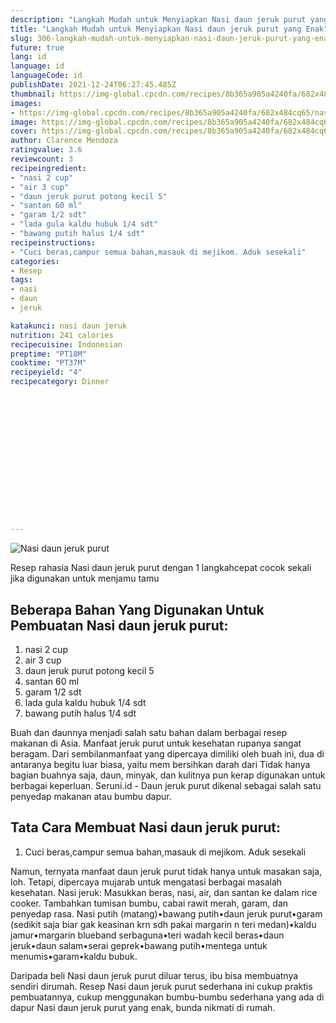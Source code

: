 ```yaml
---
description: "Langkah Mudah untuk Menyiapkan Nasi daun jeruk purut yang Enak"
title: "Langkah Mudah untuk Menyiapkan Nasi daun jeruk purut yang Enak"
slug: 306-langkah-mudah-untuk-menyiapkan-nasi-daun-jeruk-purut-yang-enak
future: true
lang: id
language: id
languageCode: id
publishDate: 2021-12-24T06:27:45.485Z 
thumbnail: https://img-global.cpcdn.com/recipes/8b365a905a4240fa/682x484cq65/nasi-daun-jeruk-purut-foto-resep-utama.webp
images:
- https://img-global.cpcdn.com/recipes/8b365a905a4240fa/682x484cq65/nasi-daun-jeruk-purut-foto-resep-utama.webp
image: https://img-global.cpcdn.com/recipes/8b365a905a4240fa/682x484cq65/nasi-daun-jeruk-purut-foto-resep-utama.webp
cover: https://img-global.cpcdn.com/recipes/8b365a905a4240fa/682x484cq65/nasi-daun-jeruk-purut-foto-resep-utama.webp
author: Clarence Mendoza
ratingvalue: 3.6
reviewcount: 3
recipeingredient:
- "nasi 2 cup"
- "air 3 cup"
- "daun jeruk purut potong kecil 5"
- "santan 60 ml"
- "garam 1/2 sdt"
- "lada gula kaldu hubuk 1/4 sdt"
- "bawang putih halus 1/4 sdt"
recipeinstructions:
- "Cuci beras,campur semua bahan,masauk di mejikom. Aduk sesekali"
categories:
- Resep
tags:
- nasi
- daun
- jeruk

katakunci: nasi daun jeruk 
nutrition: 241 calories
recipecuisine: Indonesian
preptime: "PT18M"
cooktime: "PT37M"
recipeyield: "4"
recipecategory: Dinner


     
    
    
    
    
    
    
    
    
    
    
      
    
---
```



![Nasi daun jeruk purut](https://img-global.cpcdn.com/recipes/8b365a905a4240fa/682x484cq65/nasi-daun-jeruk-purut-foto-resep-utama.webp)

Resep rahasia Nasi daun jeruk purut    dengan 1 langkahcepat cocok sekali jika digunakan untuk menjamu tamu

<!--inarticleads1-->

## Beberapa Bahan Yang Digunakan Untuk Pembuatan Nasi daun jeruk purut:

1. nasi 2 cup
1. air 3 cup
1. daun jeruk purut potong kecil 5
1. santan 60 ml
1. garam 1/2 sdt
1. lada gula kaldu hubuk 1/4 sdt
1. bawang putih halus 1/4 sdt

Buah dan daunnya menjadi salah satu bahan dalam berbagai resep makanan di Asia. Manfaat jeruk purut untuk kesehatan rupanya sangat beragam. Dari sembilanmanfaat yang dipercaya dimiliki oleh buah ini, dua di antaranya begitu luar biasa, yaitu mem bersihkan darah dari Tidak hanya bagian buahnya saja, daun, minyak, dan kulitnya pun kerap digunakan untuk berbagai keperluan. Seruni.id - Daun jeruk purut dikenal sebagai salah satu penyedap makanan atau bumbu dapur. 

<!--inarticleads2-->

## Tata Cara Membuat Nasi daun jeruk purut:

1. Cuci beras,campur semua bahan,masauk di mejikom. Aduk sesekali


Namun, ternyata manfaat daun jeruk purut tidak hanya untuk masakan saja, loh. Tetapi, dipercaya mujarab untuk mengatasi berbagai masalah kesehatan. Nasi jeruk: Masukkan beras, nasi, air, dan santan ke dalam rice cooker. Tambahkan tumisan bumbu, cabai rawit merah, garam, dan penyedap rasa. Nasi putih (matang)•bawang putih•daun jeruk purut•garam (sedikit saja biar gak keasinan krn sdh pakai margarin n teri medan)•kaldu jamur•margarin blueband serbaguna•teri wadah kecil beras•daun jeruk•daun salam•serai geprek•bawang putih•mentega untuk menumis•garam•kaldu bubuk. 

Daripada   beli  Nasi daun jeruk purut  diluar terus, ibu  bisa membuatnya sendiri dirumah. Resep  Nasi daun jeruk purut  sederhana ini cukup praktis pembuatannya, cukup menggunakan bumbu-bumbu sederhana yang ada di dapur  Nasi daun jeruk purut  yang enak, bunda nikmati di rumah.
